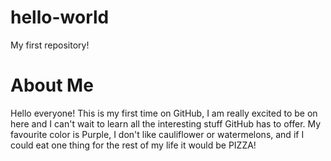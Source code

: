 # hello-world
My first repository!


# About Me 
Hello everyone! This is my first time on GitHub, I am really excited to be on here and I can't wait to learn all the interesting stuff GitHub has to offer. 
My favourite color is Purple, I don't like cauliflower or watermelons, and if I could eat one thing for the rest of my life it would be PIZZA!
